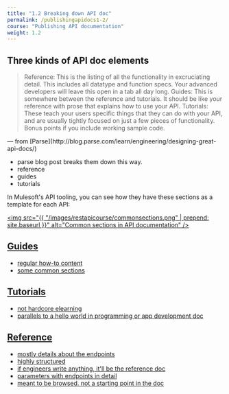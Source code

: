 ```yaml
---
title: "1.2 Breaking down API doc"
permalink: /publishingapidocs1-2/
course: "Publishing API documentation"
weight: 1.2
---
```


## Three kinds of API doc elements

<blockquote>
Reference: This is the listing of all the functionality in excruciating detail. This includes all datatype and function specs. Your advanced developers will leave this open in a tab all day long.
Guides: This is somewhere between the reference and tutorials. It should be like your reference with prose that explains how to use your API.
Tutorials: These teach your users specific things that they can do with your API, and are usually tightly focused on just a few pieces of functionality. Bonus points if you include working sample code.</blockquote> &mdash; from [Parse](http://blog.parse.com/learn/engineering/designing-great-api-docs/)

- parse blog post breaks them down this way. 
- reference
- guides
- tutorials

In Mulesoft's API tooling, you can see how they have these sections as a template for each API:

<a href="http://api-portal.anypoint.mulesoft.com/yahoo/api/yahoo-weather-api?ref=apihub"><img src="{{ "/images/restapicourse/commonsections.png" | prepend: site.baseurl }}" alt="Common sections in API documentation" />


## Guides
- regular how-to content
- some common sections

## Tutorials
- not hardcore elearning
- parallels to a hello world in programming or app development doc

## Reference
- mostly details about the endpoints
- highly structured
- if engineers write anything, it'll be the reference doc
- parameters with endpoints in detail
- meant to be browsed. not a starting point in the doc



